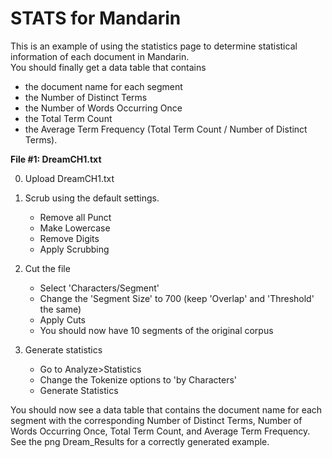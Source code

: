 # STATS for Mandarin

This is an example of using the statistics page to determine statistical
information of each document in Mandarin.  
You should finally get a data table that contains 
- the document name for each segment
- the Number of Distinct Terms
- the Number of Words Occurring Once
- the Total Term Count
- the Average Term Frequency (Total Term Count / Number of Distinct Terms). 


**File #1: DreamCH1.txt**

0. Upload DreamCH1.txt

1. Scrub using the default settings.

	- Remove all Punct
	- Make Lowercase
	- Remove Digits
	- Apply Scrubbing
2. Cut the file

	- Select 'Characters/Segment'
	- Change the 'Segment Size' to 700 (keep 'Overlap' and 'Threshold' the same)
	- Apply Cuts 
	- You should now have 10 segments of the original corpus
3. Generate statistics

	- Go to Analyze>Statistics
	- Change the Tokenize options to 'by Characters'
	- Generate Statistics

You should now see a data table that contains the document name for each segment
with the corresponding Number of Distinct Terms, Number of Words Occurring Once,
Total Term Count, and Average Term Frequency. See the png Dream_Results for 
a correctly generated example. 

